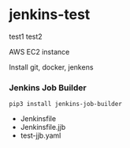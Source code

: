 # jenkins-test
test1
test2

AWS EC2 instance

Install git, docker, jenkens

### Jenkins Job Builder

```
pip3 install jenkins-job-builder
```

- Jenkinsfile
- Jenkinsfile.jjb
- test-jjb.yaml
